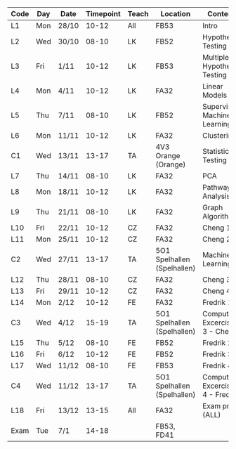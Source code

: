  | Code | Day  | Date  | Timepoint  | Teach | Location | Content       |
 |--------|-------|--------|---------------|--------|------------|------------------------------------|
 | L1         | Mon | 28/10 | 10-12 | All | FB53 | Intro  |
 | L2         | Wed | 30/10 | 08-10 | LK | FB52 | Hypothesis Testing  |
 | L3         | Fri | 1/11 | 10-12 | LK | FB53 | Multiple Hypothesis Testing  |
 | L4         | Mon | 4/11 | 10-12 | LK | FA32 | Linear Models  |
 | L5         | Thu | 7/11 | 08-10 | LK | FB52 | Supervised Machine Learning  |
 | L6         | Mon | 11/11 | 10-12 | LK | FA32 | Clustering  |
 | C1         | Wed | 13/11 | 13-17 | TA | 4V3 Orange (Orange) | Statistical Testing   |
 | L7         | Thu | 14/11 | 08-10 | LK | FA32 | PCA  |
 | L8         | Mon | 18/11 | 10-12 | LK | FA32 | Pathway Analysis   |
 | L9         | Thu | 21/11 | 08-10 | LK | FA32 | Graph Algorithms  |
 | L10         | Fri | 22/11 | 10-12 | CZ | FA32 | Cheng 1  |
 | L11         | Mon | 25/11 | 10-12 | CZ | FA32 | Cheng 2  |
 | C2         | Wed | 27/11 | 13-17 | TA | 5O1 Spelhallen (Spelhallen) | Machine Learning   |
 | L12         | Thu | 28/11 | 08-10 | CZ | FA32 | Cheng 3  |
 | L13         | Fri | 29/11 | 10-12 | CZ | FA32 | Cheng 4  |
 | L14         | Mon | 2/12 | 10-12 | FE | FA32 | Fredrik 1   |
 | C3         | Wed | 4/12 | 15-19 | TA | 5O1 Spelhallen (Spelhallen) | Computer Excercise 3 - Cheng   |
 | L15         | Thu | 5/12 | 08-10 | FE | FB52 | Fredrik 2
 | L16         | Fri | 6/12 | 10-12 | FE | FB52 | Fredrik 3
 | L17         | Wed | 11/12 | 08-10 | FE | FB53 | Fredrik 4
 | C4         | Wed | 11/12 | 13-17 | TA | 5O1 Spelhallen (Spelhallen) | Computer Excercise 4 - Fredrik   |
 | L18         | Fri | 13/12 | 13-15 | All | FA32 | Exam prep (ALL)  |
 | Exam       | Tue | 7/1 | 14-18 |  | FB53, FD41 |   |        |
